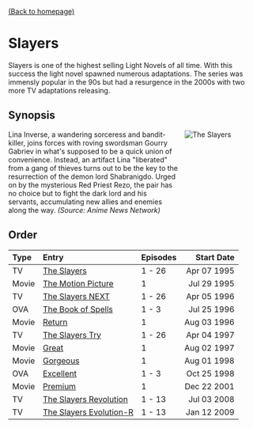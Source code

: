 [(Back to homepage)](../README.md)
# Slayers

Slayers is one of the highest selling Light Novels of all time. With this success the light novel spawned numerous adaptations. The series was immensly popular in the 90s but had a resurgence in the 2000s with two more TV adaptations releasing.

## Synopsis

<div style="display: flex;">
    <div style="width: 70%;">
        Lina Inverse, a wandering sorceress and bandit-killer, joins forces with roving swordsman Gourry Gabriev in what's supposed to be a quick union of convenience. Instead, an artifact Lina "liberated" from a gang of thieves turns out to be the key to the resurrection of the demon lord Shabranigdo. Urged on by the mysterious Red Priest Rezo, the pair has no choice but to fight the dark lord and his servants, accumulating new allies and enemies along the way. <span style="font-style: italic;">(Source: Anime News Network)</span>
    </div>
    <div style="width: 30%; padding-left: 1em;"><img src="https://s4.anilist.co/file/anilistcdn/media/anime/cover/large/bx534-3KJsf5SHSJ9N.png" title="The Slayers"></div>
</div>

## Order

| **Type** | **Entry** | **Episodes** | **Start Date** |
| :------- | :-------- | :----------- | -------------: |
| TV    | [The Slayers](https://anilist.co/anime/534/) | 1 - 26 | Apr 07 1995 |
| Movie | [The Motion Picture](https://anilist.co/anime/536/) | 1 | Jul 29 1995 |
| TV    | [The Slayers NEXT](https://anilist.co/anime/535) | 1 - 26 | Apr 05 1996 |
| OVA   | [The Book of Spells](https://anilist.co/anime/1170/) | 1 - 3 | Jul 25 1996 |
| Movie | [Return](https://anilist.co/anime/869/) | 1 | Aug 03 1996 |
| TV    | [The Slayers Try](https://anilist.co/anime/1172/) | 1 - 26 | Apr 04 1997 |
| Movie | [Great](https://anilist.co/anime/868/) | 1 | Aug 02 1997 |
| Movie | [Gorgeous](https://anilist.co/anime/867/) | 1 | Aug 01 1998 |
| OVA   | [Excellent](https://anilist.co/anime/1171/) | 1 - 3 | Oct 25 1998 |
| Movie | [Premium](https://anilist.co/anime/866/) | 1 | Dec 22 2001 |
| TV    | [The Slayers Revolution](https://anilist.co/anime/4028/) | 1 - 13 | Jul 03 2008 |
| TV    | [The Slayers Evolution-R](https://anilist.co/anime/5233/) | 1 - 13 | Jan 12 2009 |
